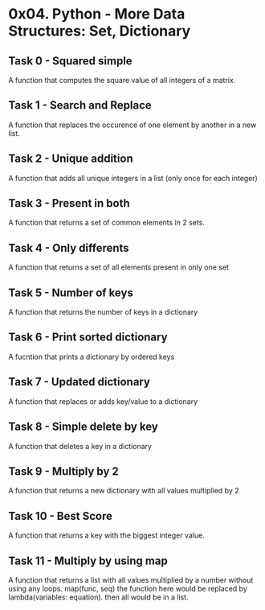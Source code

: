 # 0x04. Python - More Data Structures: Set, Dictionary

## Task 0 - Squared simple
A function that computes the square value of all integers of a matrix.

## Task 1 - Search and Replace
A function that replaces the occurence of one element by another in a new list.

## Task 2 - Unique addition
A function that adds all unique integers in a list (only once for each integer)

## Task 3 - Present in both
A function that returns a set of common elements in 2 sets.

## Task 4 - Only differents
A function that returns a set of all elements present in only one set

## Task 5 - Number of keys
A function that returns the number of keys in a dictionary

## Task 6 - Print sorted dictionary
A fucntion that prints a dictionary by ordered keys

## Task 7 - Updated dictionary
A function that replaces or adds key/value to a dictionary

## Task 8 - Simple delete by key
A function that deletes a key in a dictionary

## Task 9 - Multiply by 2
A function that returns a new dictionary with all values multiplied by 2

## Task 10 - Best Score
A function that returns a key with the biggest integer value.

## Task 11 - Multiply by using map
A function that returns a list with all values multiplied by a number without using any loops.
map(func, seq) the function here would be replaced by lambda(variables: equation). then all would be in a list.


